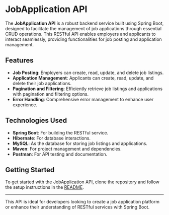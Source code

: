 # JobApplication API

The **JobApplication API** is a robust backend service built using Spring Boot, designed to facilitate the management of job applications through essential CRUD operations. This RESTful API enables employers and applicants to interact seamlessly, providing functionalities for job posting and application management.

## Features

- **Job Posting**: Employers can create, read, update, and delete job listings.
- **Application Management**: Applicants can create, read, update, and delete their job applications.
- **Pagination and Filtering**: Efficiently retrieve job listings and applications with pagination and filtering options.
- **Error Handling**: Comprehensive error management to enhance user experience.

## Technologies Used

- **Spring Boot**: For building the RESTful service.
- **Hibernate**: For database interactions.
- **MySQL**: As the database for storing job listings and applications.
- **Maven**: For project management and dependencies.
- **Postman**: For API testing and documentation.

## Getting Started

To get started with the JobApplication API, clone the repository and follow the setup instructions in the [README](./README.md).

---

This API is ideal for developers looking to create a job application platform or enhance their understanding of RESTful services with Spring Boot.
